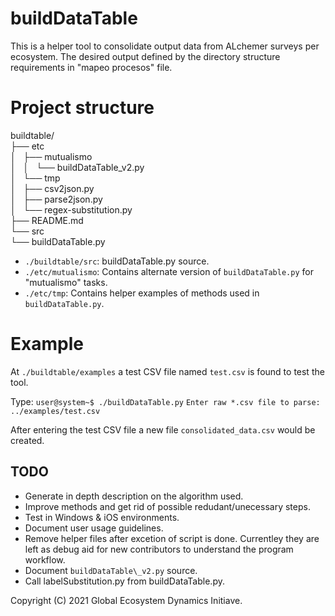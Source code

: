# buildDataTable

This is a helper tool to consolidate output data from ALchemer surveys per
ecosystem. The desired output defined by the directory structure requirements 
in "mapeo procesos" file. 

# Project structure
buildtable/\
├── etc\
│   ├── mutualismo\
│   │   └── buildDataTable\_v2.py\
│   └── tmp\
│       ├── csv2json.py\
│       ├── parse2json.py\
│       └── regex-substitution.py\
├── README.md\
└── src\
    └── buildDataTable.py
    
* `./buildtable/src`: buildDataTable.py source.
* `./etc/mutualismo`: Contains alternate version of `buildDataTable.py` for
    "mutualismo" tasks.
* `./etc/tmp`: Contains helper examples of methods used in `buildDataTable.py`.

# Example

At `./buildtable/examples` a test CSV file named `test.csv` is found to test
the tool. 

Type: `user@system~$ ./buildDataTable.py`
      `Enter raw *.csv file to parse: ../examples/test.csv`

After entering the test CSV file a new file `consolidated_data.csv` would be
created. 

## TODO
* Generate in depth description on the algorithm used.
* Improve methods and get rid of possible redudant/unecessary steps.
* Test in Windows & iOS environments.
* Document user usage guidelines.
* Remove helper files after excetion of script is done. Currentley they are
  left as debug aid for new contributors to understand the program workflow.
* Document `buildDataTable\_v2.py` source.
* Call labelSubstitution.py from buildDataTable.py.

Copyright (C) 2021 Global Ecosystem Dynamics Initiave.
